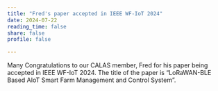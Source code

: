 ```yaml
---
title: "Fred's paper accepted in IEEE WF-IoT 2024"
date: 2024-07-22
reading_time: false
share: false
profile: false

---
```


<!--more-->

Many Congratulations to our CALAS member, Fred for his paper being accepted in IEEE WF-IoT 2024. The title of the paper is “LoRaWAN-BLE Based AIoT Smart Farm Management and Control System”.